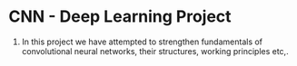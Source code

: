 # CNN - Deep Learning Project

1. In this project we have attempted to strengthen fundamentals of convolutional neural networks, their structures, working principles etc,. 
